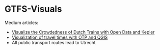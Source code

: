 # GTFS-Visuals

Medium articles:
- [Visualize the Crowdedness of Dutch Trains with Open Data and Kepler](https://towardsdatascience.com/visualization-of-crowdedness-for-dutch-trains-with-kepler-f55057a3ba24)
- [Visualization of travel times with OTP and QGIS](https://towardsdatascience.com/visualization-of-travel-times-with-otp-and-qgis-3947d3698042)
- All public transport routes lead to Utrecht
